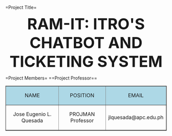 =Project Title=
<b><font size="36"><p style="text-align:center">RAM-IT: ITRO'S CHATBOT AND TICKETING SYSTEM</p></font></b>

=Project Members=
==Project Professor==
<table border="1" width="70%" align="center">
	<tr>
		<td bgcolor="lightblue"><p style="text-align:center;">NAME</p></td>
<td bgcolor="lightblue"><p style="text-align:center;">POSITION</p></td>
		<td bgcolor="lightblue"><p style="text-align:center;">EMAIL</p></td>
	</tr>
	<tr>
		<td><p style="text-align:center;">Jose Eugenio L. Quesada</p></td>
<td><p style="text-align:center;">PROJMAN Professor</p></td>
		<td><p style="text-align:center;">jlquesada@apc.edu.ph</p></td>
	</tr>
</table>
